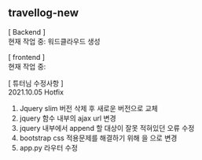 ## travellog-new
[ Backend ] </br>
현재 작업 중: 워드클라우드 생성 </br>

[ frontend ] </br>
현재 작업 중: </br>

[ 튜터님 수정사항 ] </br>
2021.10.05 Hotfix </br>
1. Jquery slim 버전 삭제 후 새로운 버전으로 교체
2. jquery 함수 내부의 ajax url 변경
3. jquery 내부에서 append 할 대상이 잘못 적혀있던 오류 수정
4. bootstrap css 적용문제를 해결하기 위해 을 으로 변경
5. app.py 라우터 수정